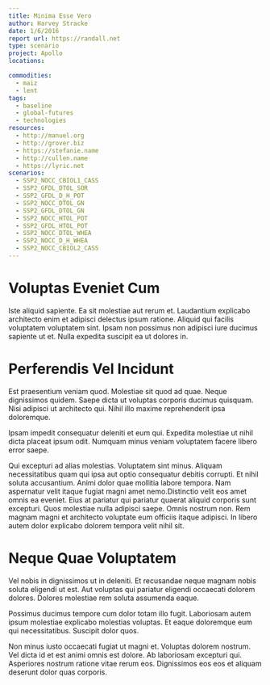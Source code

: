 ```yaml
---
title: Minima Esse Vero
author: Harvey Stracke
date: 1/6/2016
report url: https://randall.net
type: scenario
project: Apollo
locations:

commodities:
  - maiz
  - lent
tags:
  - baseline
  - global-futures
  - technologies
resources:
  - http://manuel.org
  - http://grover.biz
  - https://stefanie.name
  - http://cullen.name
  - https://lyric.net
scenarios:
  - SSP2_NOCC_CBIOL1_CASS
  - SSP2_GFDL_DTOL_SOR
  - SSP2_GFDL_D_H_POT
  - SSP2_NOCC_DTOL_GN
  - SSP2_GFDL_DTOL_GN
  - SSP2_NOCC_HTOL_POT
  - SSP2_GFDL_HTOL_POT
  - SSP2_NOCC_DTOL_WHEA
  - SSP2_NOCC_D_H_WHEA
  - SSP2_NOCC_CBIOL2_CASS
---
```

# Voluptas Eveniet Cum
Iste aliquid sapiente. Ea sit molestiae aut rerum et. Laudantium explicabo architecto enim et adipisci delectus ipsum ratione. Aliquid qui facilis voluptatem voluptatem sint. Ipsam non possimus non adipisci iure ducimus sapiente ut et. Nulla expedita suscipit ea ut dolores in.

# Perferendis Vel Incidunt
Est praesentium veniam quod. Molestiae sit quod ad quae. Neque dignissimos quidem. Saepe dicta ut voluptas corporis ducimus quisquam. Nisi adipisci ut architecto qui. Nihil illo maxime reprehenderit ipsa doloremque.
 Ipsam impedit consequatur deleniti et eum qui. Expedita molestiae ut nihil dicta placeat ipsum odit. Numquam minus veniam voluptatem facere libero error saepe.
 Qui excepturi ad alias molestias. Voluptatem sint minus. Aliquam necessitatibus quam qui ipsa aut optio consequatur debitis corrupti. Et nihil soluta accusantium. Animi dolor quae mollitia labore tempora. Nam aspernatur velit itaque fugiat magni amet nemo.Distinctio velit eos amet omnis ea eveniet. Eius at pariatur qui pariatur quaerat aliquid corporis sunt excepturi. Quos molestiae nulla adipisci saepe. Omnis nostrum non. Rem magnam magni et architecto voluptate eum officiis itaque adipisci. In libero autem dolor explicabo dolorem tempora velit nihil sit.

# Neque Quae Voluptatem
Vel nobis in dignissimos ut in deleniti. Et recusandae neque magnam nobis soluta eligendi ut est. Aut voluptas qui pariatur eligendi occaecati dolorem dolores. Dolores molestiae rem soluta assumenda eaque.
 Possimus ducimus tempore cum dolor totam illo fugit. Laboriosam autem ipsum molestiae explicabo molestias voluptas. Et eaque doloremque eum qui necessitatibus. Suscipit dolor quos.
 Non minus iusto occaecati fugiat ut magni et. Voluptas dolorem nostrum. Vel dicta id et est animi omnis est dolore. Ab laboriosam excepturi qui. Asperiores nostrum ratione vitae rerum eos. Dignissimos eos eos et aliquam deserunt dolor quas corporis.
